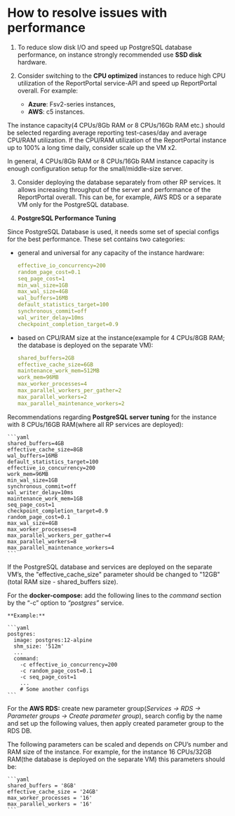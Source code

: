 # How to resolve issues with performance

1. To reduce slow disk I/O and speed up PostgreSQL database performance, on instance strongly recommended use **SSD disk** hardware.

2. Consider switching to the **CPU optimized** instances to reduce high CPU utilization of the ReportPortal service-API and speed up ReportPortal overall. For example:

   * **Azure**: Fsv2-series instances,
   * **AWS**: c5 instances.

The instance capacity(4 CPUs/8Gb RAM or 8 CPUs/16Gb RAM etc.) should be selected regarding average reporting test-cases/day and average CPU/RAM utilization. If the CPU/RAM utilization of the ReportPortal instance up to 100% a long time daily, consider scale up the VM x2.

In general, 4 CPUs/8Gb RAM or 8 CPUs/16Gb RAM instance capacity is enough configuration setup for the small/middle-size server.

3. Consider deploying the database separately from other RP services. It allows increasing throughput of the server and performance of the ReportPortal overall. This can be, for example, AWS RDS or a separate VM only for the PostgreSQL database.

4. **PostgreSQL Performance Tuning**

Since PostgreSQL Database is used, it needs some set of special configs for the best performance. These set contains two categories:  

* general and universal for any capacity of the instance hardware:

   ```yaml
   effective_io_concurrency=200
   random_page_cost=0.1
   seq_page_cost=1
   min_wal_size=1GB
   max_wal_size=4GB
   wal_buffers=16MB
   default_statistics_target=100
   synchronous_commit=off
   wal_writer_delay=10ms
   checkpoint_completion_target=0.9
   ```

* based on CPU/RAM size at the instance(example for 4 CPUs/8GB RAM; the database is deployed on the separate VM):

    ```yaml
    shared_buffers=2GB
    effective_cache_size=6GB
    maintenance_work_mem=512MB
    work_mem=96MB
    max_worker_processes=4
    max_parallel_workers_per_gather=2
    max_parallel_workers=2
    max_parallel_maintenance_workers=2
    ```

Recommendations regarding **PostgreSQL server tuning** for the instance with 8 CPUs/16GB RAM(where all RP services are deployed):

    ```yaml
    shared_buffers=4GB
    effective_cache_size=8GB
    wal_buffers=16MB
    default_statistics_target=100
    effective_io_concurrency=200
    work_mem=96MB
    min_wal_size=1GB
    synchronous_commit=off
    wal_writer_delay=10ms
    maintenance_work_mem=1GB
    seq_page_cost=1
    checkpoint_completion_target=0.9
    random_page_cost=0.1
    max_wal_size=4GB
    max_worker_processes=8
    max_parallel_workers_per_gather=4
    max_parallel_workers=8
    max_parallel_maintenance_workers=4
    ```

If the PostgreSQL database and services are deployed on the separate VM’s, the "effective_cache_size" parameter should be changed to "12GB"(total RAM size - shared_buffers size).

For the **docker-compose:** add the following lines to the *command* section by the “-c” option to *“postgres”* service.

    **Example:**

    ```yaml
    postgres:
      image: postgres:12-alpine
      shm_size: '512m'
      ...
      command:
        -c effective_io_concurrency=200
        -c random_page_cost=0.1
        -c seq_page_cost=1
        ...
        # Some another configs
    ```

For the **AWS RDS:** create new parameter group(*Services -> RDS -> Parameter groups -> Create parameter group*), search config by the name and set up the following values, then apply created parameter group to the RDS DB.

The following parameters can be scaled and depends on CPU’s number and RAM size of the instance. For example, for the instance 16 CPUs/32GB RAM(the database is deployed on the separate VM) this parameters should be:
  
    ```yaml
    shared_buffers = '8GB'
    effective_cache_size = '24GB'
    max_worker_processes = '16'
    max_parallel_workers = '16'
    ```
